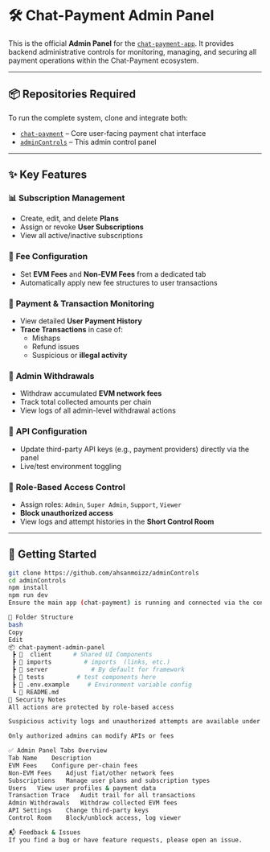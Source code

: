 # 🛠️ Chat-Payment Admin Panel

This is the official **Admin Panel** for the [`chat-payment-app`](https://github.com/your-org/chat-payment-app). It provides backend administrative controls for monitoring, managing, and securing all payment operations within the Chat-Payment ecosystem.

---

## 📦 Repositories Required

To run the complete system, clone and integrate both:

- [`chat-payment`](https://github.com/ahsanmoizz/chat-payment) – Core user-facing payment chat interface  
- [`adminControls`](https://github.com/ahsanmoizz/adminControls) – This admin control panel

---

## ✨ Key Features

### 📊 **Subscription Management**
- Create, edit, and delete **Plans**
- Assign or revoke **User Subscriptions**
- View all active/inactive subscriptions

### 💸 **Fee Configuration**
- Set **EVM Fees** and **Non-EVM Fees** from a dedicated tab
- Automatically apply new fee structures to user transactions

### 🧾 **Payment & Transaction Monitoring**
- View detailed **User Payment History**
- **Trace Transactions** in case of:
  - Mishaps
  - Refund issues
  - Suspicious or **illegal activity**

### 🔄 **Admin Withdrawals**
- Withdraw accumulated **EVM network fees**
- Track total collected amounts per chain
- View logs of all admin-level withdrawal actions

### 🔧 **API Configuration**
- Update third-party API keys (e.g., payment providers) directly via the panel
- Live/test environment toggling

### 🔐 **Role-Based Access Control**
- Assign roles: `Admin`, `Super Admin`, `Support`, `Viewer`
- **Block unauthorized access**
- View logs and attempt histories in the **Short Control Room**

---

## 🚀 Getting Started

```bash
git clone https://github.com/ahsanmoizz/adminControls
cd adminControls
npm install
npm run dev
Ensure the main app (chat-payment) is running and connected via the configured APIs.

📁 Folder Structure
bash
Copy
Edit
📦 chat-payment-admin-panel
 ┣ 📂  client      # Shared UI Components
 ┣ 📂 imports         # imports  (links, etc.)
 ┣ 📂 server            # By default for framework
 ┣ 📂 tests         # test components here
 ┣ 📄 .env.example     # Environment variable config
 ┗ 📄 README.md
🔐 Security Notes
All actions are protected by role-based access

Suspicious activity logs and unauthorized attempts are available under the Control Room tab

Only authorized admins can modify APIs or fees

✅ Admin Panel Tabs Overview
Tab Name	Description
EVM Fees	Configure per-chain fees
Non-EVM Fees	Adjust fiat/other network fees
Subscriptions	Manage user plans and subscription types
Users	View user profiles & payment data
Transaction Trace	Audit trail for all transactions
Admin Withdrawals	Withdraw collected EVM fees
API Settings	Change third-party keys
Control Room	Block/unblock access, log viewer

📬 Feedback & Issues
If you find a bug or have feature requests, please open an issue.
